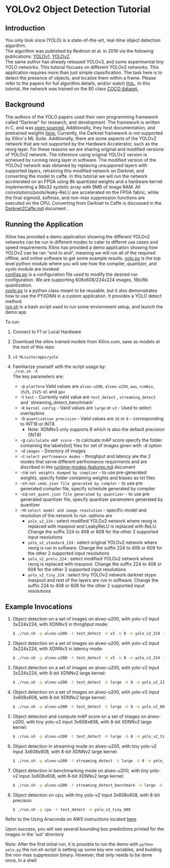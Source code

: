 # YOLOv2 Object Detection Tutorial

## Introduction
You only look once (YOLO) is a state-of-the-art, real-time object detection algorithm.  
The algorithm was published by Redmon et al. in 2016 via the following publications:
[YOLOv1](https://arxiv.org/abs/1506.02640),
[YOLOv2](https://arxiv.org/abs/1612.08242).  
The same author has already released YOLOv3, and some experimental tiny YOLO networks. This tutorial focuses on different YOLOv2 networks.
This application requires more than just simple classification. The task here is to detect the presence of objects, and localize them within a frame. 
Please refer to the papers for full algorithm details, and/or watch [this.](https://www.youtube.com/watch?v=9s_FpMpdYW8). 
In this tutorial, the network was trained on the 80 class [COCO dataset.](http://cocodataset.org/#home)

## Background
The authors of the YOLO papers used their own programming framework called "Darknet" for research, and development. The framework is written in C, and was [open sourced.](https://github.com/pjreddie/darknet) Additionally, they host documentation, and pretrained weights [here.](https://pjreddie.com/darknet/yolov2/) Currently, the Darknet framework is not supported by Xilinx's ML Suite. Additionally, there are some aspects of the YOLOv2 network that are not supported by the Hardware Accelerator, such as the reorg layer. For these reasons we are sharing original and modified versions of YOLOv2 network. The inference using original YOLOv2 version is acheived by running reorg layer in software. The modified version of the YOLOv2 network was obtained by  replacing unsuppored layers with supported layers, retraining this modified network on Darknet, and converting the model to caffe. In this tutorial we will run the network accelerated on an FPGA using 8b quantized weights and a hardware kernel implementing a 96x32 systolic array with 9MB of image RAM. All convolutions/pools/leaky-ReLU are accelerated on the FPGA fabric, while the final sigmoid, softmax, and non-max suppression functions are executed on the CPU. Converting from Darknet to Caffe is discussed in the [Darknet2Caffe.md](../../docs/Darknet2Caffe.md) document .

## Running the Application
Xilinx has provided a demo application showing the different YOLOv2 networks can be run in different modes to cater to differnt use cases and speed requirements
Xilinx has provided a demo application showing how YOLOv2 can be ran "end to end", meaning we will run all of the required offline, and online software to get some example results.
[yolo.py](./yolo.py) is the top level python module where you will see how the compiler, quantizer, and xyolo module are invoked.   
[configs.py](./configs.py) is a configuration file used to modify the desired run configuration. We are supporting 608x608/224x224 images, 16b/8b quantization.  
[xyolo.py](./xyolo.py) is a python class meant to be reusable, but it also demonstrates how to use the PYXDNN in a custom application. It provides a YOLO detect method.  
[run.sh](./run.sh) is a bash script used to run some enviornment setup, and launch the demo app  

 To run:
 1. Connect to F1 or Local Hardware
 
 2. Download the xilinx trained models from Xilinx.com, save as models at the root of this repo 
 
 3. `cd MLsuite/apps/yolo`
 
 4. Familiarize yourself with the script usage by:  
  `./run.sh -h`  
  The key parameters are:
    - -p `platform` Valid values are `alveo-u200`, `alveo-u250`, `aws`, `nimbix`, `1525`, `1525-ml` and `gpu` 
    - -t `test` - Currently valid value are  `test_detect` , `streaming_detect` and `streaming_detect_benchmark'
    - -k `kernel config` - Valid values are `large` or `v3` - Used to select overlaybins
    - -b `quantization precision` - Valid values are `16` or `8` - corresponding to INT16 or INT8
      - Note: XDNNv3 only supports 8 which is also the default precision (INT8)
    - -g `calclulate mAP score` - to calcluate mAP score specify the folder containing the labels(txt) files for set of images given with -d option
    - -d `images` - Directory of images
    - -c `select perfromance modes` - throghput and latency are the 2 modes that serve different perfromance requirments and are discribed in the [runtime-modes-features.md](../../docs/runtime-modes-features.md) document 
    - -cw `net weights dumped by complier` - to use pre-generated weights, specify folder containing weights and biases as txt files
    - -cn `net.cmds.json file generated by compler` - to use pre generated compiler file, specify schedule generated by compiler
    - -cq `net_quant.json file generated by quantizer` - to use pre generated quantizer file, specify quantizer parameters generated by quantizer
    - -m `select model and image resolution` - specific model and resolution of the network to run. options are
       - `yolo_v2_224` : select modified YOLOv2 network where reorg is replaced with maxpool and LeakyReLU is replaced with ReLU. Change the suffix 224 to 408 or 608 for the other 2 supported input resolutions
       - `yolo_v2_standard_224` : select original YOLOv2 network where reorg is run in software. Change the suffix 224 to 408 or 608 for the other 2 supported input resolutions
       - `yolo_v2_prelu_224` : select modified YOLOv2 network where reorg is replaced with maxpool. Change the suffix 224 to 408 or 608 for the other 2 supported input resolutions
       - `yolo_v2_tiny_224` : select tiny YOLOv2 network darknet stype maxpool and rest of the layers are run in software. Change the suffix 224 to 408 or 608 for the other 2 supported input resolutions
    
      
## Example Invocations
1. Object detection on a set of images on alveo-u200, with yolo-v2 input 3x224x224, with XDNNv3 in throghput mode:
    ```sh
    $ ./run.sh -p alveo-u200 -t test_detect -k v3 -b 8 -m yolo_v2_224 --compilerOpt throughput
    ```
2. Object detection on a set of images on alveo-u200, with yolo-v2 input 3x224x224, with XDNNv3 in latency mode:
    ```sh
    $ ./run.sh -p alveo-u200 -t test_detect -k v3 -b 8 -m yolo_v2_224 --compilerOpt latency
    ```
3. Object detection on a set of images on alveo-u200, with yolo-v2 input 3x224x224, with 8-bit XDNNv2 large kernel:
    ```sh
    $ ./run.sh -p alveo-u200 -t test_detect -k large -b 8 -m yolo_v2_224
    ```
4. Object detection on a set of images on alveo-u200, with yolo-v2 input 3x608x608, with 8-bit XDNNv2 large kernel:
    ```sh
    $ ./run.sh -p alveo-u200 -t test_detect -k large -b 8 -m yolo_v2_608
    ```
5. Object detection and compute mAP score on a set of images on alveo-u200, with tiny yolo-v2 input 3x608x608, with 8-bit XDNNv2 large kernel:
    ```sh
    $ ./run.sh -p alveo-u200 -t test_detect -k large -b 8 -m yolo_v2_tiny_608 -g labels/val2014/ -d val2014/
    ```
6. Object detection in streaming mode on alveo-u200, with tiny yolo-v2 input 3x608x608, with 8-bit XDNNv2 large kernel:
    ```sh
    $ ./run.sh -p alveo-u200 -t streaming_detect -k large -b 8 -m yolo_v2_tiny_608 -cw yolo_v2_tiny.caffemodel_data/ -cn yolo_v2_tiny.cmds.json -cq yolo_v2_8bit_deploy.json
    ```
7. Object detection in benchmarking mode on alveo-u200, with tiny yolo-v2 input 3x608x608, with 8-bit XDNNv2 large kernel:
    ```sh
    $ ./run.sh -p alveo-u200 -t streaming_detect_benchmark -k large -b 8 -m yolo_v2_tiny_608 -cw yolo_v2_tiny.caffemodel_data/ -cn yolo_v2_tiny.cmds.json -cq yolo_v2_8bit_deploy.json
    ```
8. Object detection on cpu, with tiny yolo-v2 input 3x608x608, with 8-bit precison:
    ```sh
    $ ./run.sh -p cpu -t test_detect -m yolo_v2_tiny_608 
    ```


Refer to the Using Anaconda on AWS instructions located [here][]. 

 Upon success, you will see several bounding box predictions printed for the images in the 'out' directory

Note: After the first initial run, it is possible to run the demo with `python yolo.py` the run.sh script is setting up some key env variables, and building the non-max suppression binary. However, that only needs to be done once, in a shell

[here]: ../../docs/tutorials/start-anaconda.md
